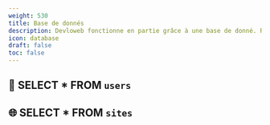 ```yaml
---
weight: 530
title: Base de donnés
description: Devloweb fonctionne en partie grâce à une base de donné. Regardons comment elle s'organise.
icon: database
draft: false
toc: false
---
```

## 👤 SELECT * FROM `users`
## 🌐 SELECT * FROM `sites`
